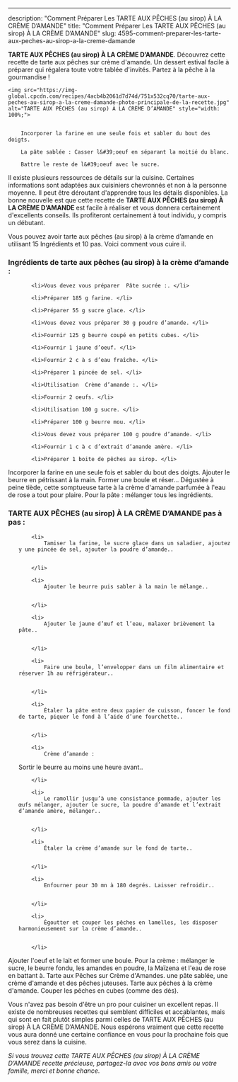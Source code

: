 ---
description: "Comment Préparer Les TARTE AUX PÊCHES (au sirop) À LA CRÈME D’AMANDE"
title: "Comment Préparer Les TARTE AUX PÊCHES (au sirop) À LA CRÈME D’AMANDE"
slug: 4595-comment-preparer-les-tarte-aux-peches-au-sirop-a-la-creme-damande

<p>
	<strong>TARTE AUX PÊCHES (au sirop) À LA CRÈME D’AMANDE</strong>. 
	Découvrez cette recette de tarte aux pêches sur crème d&#39;amande. Un dessert estival facile à préparer qui régalera toute votre tablée d&#39;invités. Partez à la pêche à la gourmandise !
</p>
<p>
	
	<img src="https://img-global.cpcdn.com/recipes/4acb4b2061d7d74d/751x532cq70/tarte-aux-peches-au-sirop-a-la-creme-damande-photo-principale-de-la-recette.jpg" alt="TARTE AUX PÊCHES (au sirop) À LA CRÈME D’AMANDE" style="width: 100%;">
	
	
		Incorporer la farine en une seule fois et sabler du bout des doigts.
	
		La pâte sablée : Casser l&#39;oeuf en séparant la moitié du blanc.
	
		Battre le reste de l&#39;oeuf avec le sucre.
	
</p>

Il existe plusieurs ressources de détails sur la cuisine. Certaines informations sont adaptées aux cuisiniers chevronnés et non à la personne moyenne. Il peut être déroutant d'apprendre tous les détails disponibles. La bonne nouvelle est que cette recette de <strong> TARTE AUX PÊCHES (au sirop) À LA CRÈME D’AMANDE </strong> est facile à réaliser et vous donnera certainement d'excellents conseils. Ils profiteront certainement à tout individu, y compris un débutant.

<!--inarticleads1-->

Vous pouvez avoir tarte aux pêches (au sirop) à la crème d’amande en utilisant 15 Ingrédients et 10 pas. Voici comment vous cuire il.

<h3>Ingrédients de tarte aux pêches (au sirop) à la crème d’amande :</h3>

<ol>
	
		<li>Vous devez vous préparer  Pâte sucrée :. </li>
	
		<li>Préparer 185 g farine. </li>
	
		<li>Préparer 55 g sucre glace. </li>
	
		<li>Vous devez vous préparer 30 g poudre d’amande. </li>
	
		<li>Fournir 125 g beurre coupé en petits cubes. </li>
	
		<li>Fournir 1 jaune d’oeuf. </li>
	
		<li>Fournir 2 c à s d’eau fraîche. </li>
	
		<li>Préparer 1 pincée de sel. </li>
	
		<li>Utilisation  Crème d’amande :. </li>
	
		<li>Fournir 2 oeufs. </li>
	
		<li>Utilisation 100 g sucre. </li>
	
		<li>Préparer 100 g beurre mou. </li>
	
		<li>Vous devez vous préparer 100 g poudre d’amande. </li>
	
		<li>Fournir 1 c à c d’extrait d’amande amère. </li>
	
		<li>Préparer 1 boite de pêches au sirop. </li>
	
</ol>

Incorporer la farine en une seule fois et sabler du bout des doigts. Ajouter le beurre en pétrissant à la main. Former une boule et réser… Dégustée à peine tiède, cette somptueuse tarte à la crème d&#39;amande parfumée à l&#39;eau de rose a tout pour plaire. Pour la pâte : mélanger tous les ingrédients. 

<!--inarticleads2-->

<h3>TARTE AUX PÊCHES (au sirop) À LA CRÈME D’AMANDE pas à pas :</h3>

<ol>
	
		<li>
			Tamiser la farine, le sucre glace dans un saladier, ajoutez y une pincée de sel, ajouter la poudre d’amande..
			
			
		</li>
	
		<li>
			Ajouter le beurre puis sabler à la main le mélange..
			
			
		</li>
	
		<li>
			Ajouter le jaune d’œuf et l’eau, malaxer brièvement la pâte..
			
			
		</li>
	
		<li>
			Faire une boule, l’envelopper dans un film alimentaire et réserver 1h au réfrigérateur..
			
			
		</li>
	
		<li>
			Étaler la pâte entre deux papier de cuisson, foncer le fond de tarte, piquer le fond à l’aide d’une fourchette..
			
			
		</li>
	
		<li>
			Crème d’amande :

Sortir le beurre au moins une heure avant..
			
			
		</li>
	
		<li>
			Le ramollir jusqu’à une consistance pommade, ajouter les œufs mélanger, ajouter le sucre, la poudre d’amande et l’extrait d’amande amère, mélanger..
			
			
		</li>
	
		<li>
			Étaler la crème d’amande sur le fond de tarte..
			
			
		</li>
	
		<li>
			Enfourner pour 30 mn à 180 degrés. Laisser refroidir..
			
			
		</li>
	
		<li>
			Égoutter et couper les pêches en lamelles, les disposer harmonieusement sur la crème d’amande..
			
			
		</li>
	
</ol>

Ajouter l&#39;oeuf et le lait et former une boule. Pour la crème : mélanger le sucre, le beurre fondu, les amandes en poudre, la Maïzena et l&#39;eau de rose en battant à. Tarte aux Pêches sur Crème d&#39;Amandes. une pâte sablée, une crème d&#39;amande et des pêches juteuses. Tarte aux pêches à la crème d&#39;amande. Couper les pêches en cubes (comme des dés). 

<!--inarticleads1-->

<p>
Vous n'avez pas besoin d'être un pro pour cuisiner un excellent repas. Il existe de nombreuses recettes qui semblent difficiles et accablantes, mais qui sont en fait plutôt simples parmi celles de TARTE AUX PÊCHES (au sirop) À LA CRÈME D’AMANDE. Nous espérons vraiment que cette recette vous aura donné une certaine confiance en vous pour la prochaine fois que vous serez dans la cuisine.
</p>

<p>
<i>Si vous trouvez cette TARTE AUX PÊCHES (au sirop) À LA CRÈME D’AMANDE recette précieuse, partagez-la avec vos bons amis ou votre famille, merci et bonne chance.</i>
</p>
